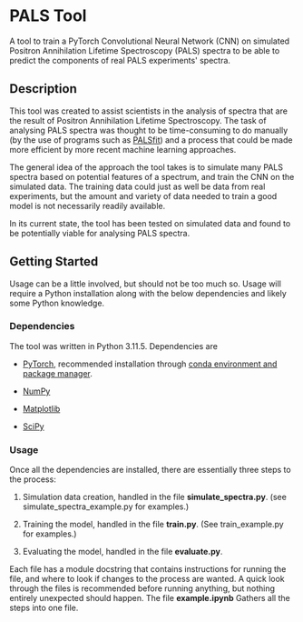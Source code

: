 # PALS Tool

A tool to train a PyTorch Convolutional Neural Network (CNN) on simulated 
Positron Annihilation Lifetime Spectroscopy (PALS) spectra to be able 
to predict the components of real PALS experiments' spectra.

## Description

This tool was created to assist scientists in the analysis of spectra
that are the result of Positron Annihilation Lifetime Spectroscopy.
The task of analysing PALS spectra was thought to be time-consuming 
to do manually (by the use of programs such as [PALSfit](http://palsfit.dk/)) 
and a process that could be made more efficient by more recent machine
learning approaches.

The general idea of the approach the tool takes is to simulate many
PALS spectra based on potential features of a spectrum, and train
the CNN on the simulated data. The training data
could just as well be data from real experiments, but the amount and
variety of data needed to train a good model is not necessarily
readily available.

In its current state, the tool has been tested on simulated data and
found to be potentially viable for analysing PALS spectra.

## Getting Started

Usage can be a little involved, but should not be too much so. Usage
will require a Python installation along with the below dependencies
and likely some Python knowledge.

### Dependencies

The tool was written in Python 3.11.5. Dependencies are

- [PyTorch](https://pytorch.org/get-started/locally/), recommended
installation through [conda environment and package manager](https://docs.conda.io/en/latest/miniconda.html).

- [NumPy](https://numpy.org/)

- [Matplotlib](https://matplotlib.org/)

- [SciPy](https://scipy.org/)

### Usage

Once all the dependencies are installed, there are essentially three
steps to the process: 

1. Simulation data creation, handled in the file **simulate_spectra.py**.
(see simulate_spectra_example.py for examples.)

2. Training the model, handled in the file **train.py**. (See train_example.py
for examples.)

3. Evaluating the model, handled in the file **evaluate.py**.

Each file has a module docstring that contains instructions for running 
the file, and where to look if changes to the process are wanted. A quick
look through the files is recommended before running anything, but 
nothing entirely unexpected should happen. The file **example.ipynb**
Gathers all the steps into one file.
